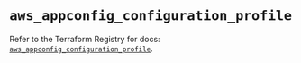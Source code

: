 # `aws_appconfig_configuration_profile`

Refer to the Terraform Registry for docs: [`aws_appconfig_configuration_profile`](https://registry.terraform.io/providers/hashicorp/aws/6.14.0/docs/resources/appconfig_configuration_profile).
